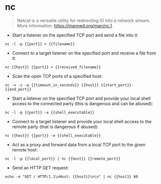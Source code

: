 # nc

> Netcat is a versatile utility for redirecting IO into a network stream.
> More information: <https://manned.org/man/nc.1>.

- Start a listener on the specified TCP port and send a file into it:

`nc -l -p {{port}} < {{filename}}`

- Connect to a target listener on the specified port and receive a file from it:

`nc {{host}} {{port}} > {{received_filename}}`

- Scan the open TCP ports of a specified host:

`nc -v -z -w {{timeout_in_seconds}} {{host}} {{start_port}}-{{end_port}}`

- Start a listener on the specified TCP port and provide your local shell access to the connected party (this is dangerous and can be abused):

`nc -l -p {{port}} -e {{shell_executable}}`

- Connect to a target listener and provide your local shell access to the remote party (that is dangerous if abused):

`nc {{host}} {{port}} -e {{shell_executable}}`

- Act as a proxy and forward data from a local TCP port to the given remote host:

`nc -l -p {{local_port}} | nc {{host}} {{remote_port}}`

- Send an HTTP GET request:

`echo -e "GET / HTTP/1.1\nHost: {{host}}\n\n" | nc {{host}} 80`
